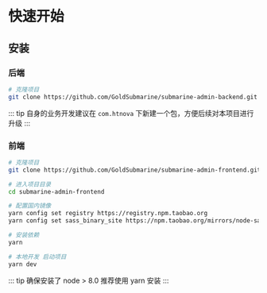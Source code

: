 # 快速开始

## 安装

### 后端

```bash
# 克隆项目
git clone https://github.com/GoldSubmarine/submarine-admin-backend.git
```

::: tip
自身的业务开发建议在 `com.htnova` 下新建一个包，方便后续对本项目进行升级
:::

### 前端

```bash
# 克隆项目
git clone https://github.com/GoldSubmarine/submarine-admin-frontend.git

# 进入项目目录
cd submarine-admin-frontend

# 配置国内镜像
yarn config set registry https://registry.npm.taobao.org
yarn config set sass_binary_site https://npm.taobao.org/mirrors/node-sass/

# 安装依赖
yarn

# 本地开发 启动项目
yarn dev
```

::: tip
确保安装了 node > 8.0
推荐使用 yarn 安装
:::
